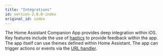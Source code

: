 ```yaml
---
title: "Intégrations"
id: version-2.0.0-index
original_id: index
---
```


The Home Assistant Companion App provides deep integration within iOS. Key features include the use of [haptics](haptics.md) to provide feedback within the app. The app itself can use themes defined within Home Assistant. The app can trigger actions or events via the [URL handler](url-handler.md).